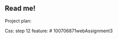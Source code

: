 Read me!
-----
Project plan:

Css:
step 12 feature: 
#   1 0 0 7 0 6 8 7 1 w e b A s s i g n m e n t 3  
 